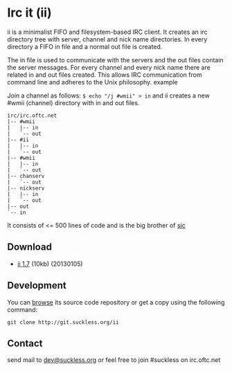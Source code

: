 Irc it (ii)
===========
ii is a minimalist FIFO and filesystem-based IRC client. It creates an irc directory tree with server, channel and nick name directories. In every directory a FIFO in file and a normal out file is created.

The in file is used to communicate with the servers and the out files contain the server messages. For every channel and every nick name there are related in and out files created. This allows IRC communication from command line and adheres to the Unix philosophy.
example

Join a channel as follows: `$ echo "/j #wmii" > in`
and ii creates a new #wmii (channel) directory with in and out files.

    irc/irc.oftc.net
    |-- #wmii
    |   |-- in
    |   `-- out
    |-- #ii
    |   |-- in
    |   `-- out
    |-- #wmii
    |   |-- in
    |   `-- out
    |-- chanserv
    |   `-- out
    |-- nickserv
    |   |-- in
    |   `-- out
    |-- out
    `-- in

It consists of <= 500 lines of code and is the big brother of [sic](/sic)

Download
--------
* [ii 1.7](http://dl.suckless.org/tools/ii-1.7.tar.gz) (10kb) (20130105)

Development
-----------
You can [browse](http://git.suckless.org/ii) its source code repository or get
a copy using the following command:

`git clone http://git.suckless.org/ii`

Contact
-------
send mail to [dev@suckless.org](mailto:dev@suckless.org) or feel free to join #suckless on irc.oftc.net

